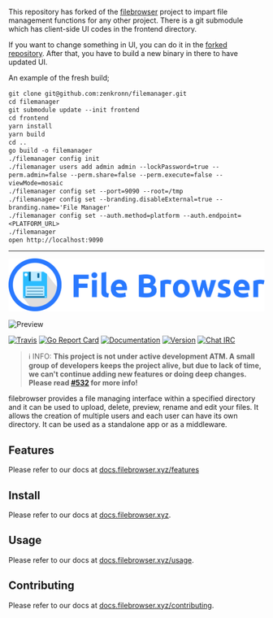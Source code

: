 This repository has forked of the [filebrowser](https://github.com/filebrowser/filebrowser) project to impart file management functions for any other project. There is a git submodule which has client-side UI codes in the frontend directory. 

If you want to change something in UI, you can do it in the [forked repository](https://github.com/zenkronn/filemanager-ui). After that, you have to build a new binary in there to have updated UI.

An example of the fresh build;

    git clone git@github.com:zenkronn/filemanager.git
    cd filemanager
    git submodule update --init frontend
    cd frontend
    yarn install
    yarn build
    cd ..
    go build -o filemanager
    ./filemanager config init
    ./filemanager users add admin admin --lockPassword=true --perm.admin=false --perm.share=false --perm.execute=false --viewMode=mosaic
    ./filemanager config set --port=9090 --root=/tmp
    ./filemanager config set --branding.disableExternal=true --branding.name='File Manager'
    ./filemanager config set --auth.method=platform --auth.endpoint=<PLATFORM_URL>
    ./filemanager
    open http://localhost:9090


---

<p align="center">
  <img src="https://raw.githubusercontent.com/filebrowser/logo/master/banner.png" width="550"/>
</p>

![Preview](https://user-images.githubusercontent.com/5447088/50716739-ebd26700-107a-11e9-9817-14230c53efd2.gif)

[![Travis](https://img.shields.io/travis/com/filebrowser/filebrowser.svg?style=flat-square)](https://travis-ci.com/filebrowser/filebrowser)
[![Go Report Card](https://goreportcard.com/badge/github.com/filebrowser/filebrowser?style=flat-square)](https://goreportcard.com/report/github.com/filebrowser/filebrowser)
[![Documentation](https://img.shields.io/badge/godoc-reference-blue.svg?style=flat-square)](http://godoc.org/github.com/filebrowser/filebrowser)
[![Version](https://img.shields.io/github/release/filebrowser/filebrowser.svg?style=flat-square)](https://github.com/filebrowser/filebrowser/releases/latest)
[![Chat IRC](https://img.shields.io/badge/freenode-%23filebrowser-blue.svg?style=flat-square)](http://webchat.freenode.net/?channels=%23filebrowser)

> ℹ INFO: **This project is not under active development ATM. A small group of developers keeps the project alive, but due to lack of time, we can't continue adding new features or doing deep changes. Please read [#532](https://github.com/filebrowser/filebrowser/issues/532) for more info!**

filebrowser provides a file managing interface within a specified directory and it can be used to upload, delete, preview, rename and edit your files. It allows the creation of multiple users and each user can have its own directory. It can be used as a standalone app or as a middleware.

## Features

Please refer to our docs at [docs.filebrowser.xyz/features](https://docs.filebrowser.xyz/features)

## Install

Please refer to our docs at [docs.filebrowser.xyz](https://docs.filebrowser.xyz/).

## Usage

Please refer to our docs at [docs.filebrowser.xyz/usage](https://docs.filebrowser.xyz/usage).

## Contributing

Please refer to our docs at [docs.filebrowser.xyz/contributing](https://docs.filebrowser.xyz/contributing).
